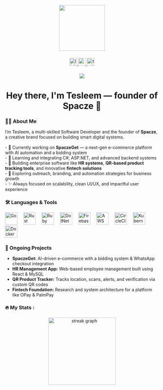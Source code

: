 <div align="center">
  <img height="150" src="https://media.giphy.com/media/M9gbBd9nbDrOTu1Mqx/giphy.gif" />
</div>

###

<div align="center">
  <a href="https://www.linkedin.com/in/spacze" target="_blank">
    <img src="https://img.shields.io/static/v1?message=LinkedIn&logo=linkedin&label=&color=0077B5&logoColor=white&labelColor=&style=for-the-badge" height="25" alt="linkedin logo" />
  </a>
  <a href="https://www.youtube.com/@spacze" target="_blank">
    <img src="https://img.shields.io/static/v1?message=Youtube&logo=youtube&label=&color=FF0000&logoColor=white&labelColor=&style=for-the-badge" height="25" alt="youtube logo" />
  </a>
  <a href="https://twitter.com/spacze_dev" target="_blank">
    <img src="https://img.shields.io/static/v1?message=Twitter&logo=twitter&label=&color=1DA1F2&logoColor=white&labelColor=&style=for-the-badge" height="25" alt="twitter logo" />
  </a>
</div>

###

<div align="center">
  <img src="https://visitor-badge.laobi.icu/badge?page_id=spacze.spacze&" />
</div>

###

<h1 align="center">Hey there, I'm Tesleem — founder of Spacze 👋</h1>

###

<h3 align="left">👨‍💻 About Me</h3>

<p align="left">
I’m Tesleem, a multi-skilled Software Developer and the founder of <strong>Spacze</strong>, a creative brand focused on building smart digital systems. <br><br>
- 🔭 Currently working on <strong>SpaczeGet</strong> — a next-gen e-commerce platform with AI automation and a bidding system<br>
- 🧠 Learning and integrating C#, ASP.NET, and advanced backend systems<br>
- 💼 Building enterprise software like <strong>HR systems</strong>, <strong>QR-based product tracking tools</strong>, and innovative <strong>fintech solutions</strong><br>
- 📲 Exploring outreach, branding, and automation strategies for business growth<br>
- ✨ Always focused on scalability, clean UI/UX, and impactful user experience
</p>

###

<h3 align="left">🛠 Languages & Tools</h3>

<div align="left">
  <img src="https://cdn.jsdelivr.net/gh/devicons/devicon/icons/go/go-original-wordmark.svg" height="40" alt="Go" />
  <img width="12" />
  <img src="https://cdn.jsdelivr.net/gh/devicons/devicon/icons/rust/rust-original.svg" height="40" alt="Rust" />
  <img width="12" />
  <img src="https://cdn.jsdelivr.net/gh/devicons/devicon/icons/ruby/ruby-plain-wordmark.svg" height="40" alt="Ruby" />
  <img width="12" />
  <img src="https://cdn.jsdelivr.net/gh/devicons/devicon/icons/dot-net/dot-net-plain-wordmark.svg" height="40" alt="DotNet" />
  <img width="12" />
  <img src="https://cdn.jsdelivr.net/gh/devicons/devicon/icons/firebase/firebase-plain-wordmark.svg" height="40" alt="Firebase" />
  <img width="12" />
  <img src="https://cdn.jsdelivr.net/gh/devicons/devicon/icons/amazonwebservices/amazonwebservices-line-wordmark.svg" height="40" alt="AWS" />
  <img width="12" />
  <img src="https://cdn.jsdelivr.net/gh/devicons/devicon/icons/circleci/circleci-plain.svg" height="40" alt="CircleCI" />
  <img width="12" />
  <img src="https://cdn.jsdelivr.net/gh/devicons/devicon/icons/kubernetes/kubernetes-plain.svg" height="40" alt="Kubernetes" />
  <img width="12" />
  <img src="https://cdn.jsdelivr.net/gh/devicons/devicon/icons/docker/docker-plain-wordmark.svg" height="40" alt="Docker" />
</div>

###

<h3 align="left">💼 Ongoing Projects</h3>

<ul>
  <li><strong>SpaczeGet:</strong> AI-driven e-commerce with a bidding system & WhatsApp checkout integration</li>
  <li><strong>HR Management App:</strong> Web-based employee management built using React & MySQL</li>
  <li><strong>QR Product Tracker:</strong> Tracks location, scans, alerts, and verification via custom QR codes</li>
  <li><strong>Fintech Foundation:</strong> Research and system architecture for a platform like OPay & PalmPay</li>
</ul>

###

<h3 align="left">🔥   My Stats :</h3>

###

<div align="center">
  <img src="https://streak-stats.demolab.com?user=maurodesouza&locale=en&mode=daily&theme=dark&hide_border=false&border_radius=5&order=3" height="220" alt="streak graph"  />
</div>

###
